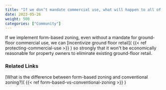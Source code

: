 ```yaml
---
title: "If we don’t mandate commercial use, what will happen to all of the stores in Coolidge Corner?"
date: 2023-05-26
weight: 500
categories: ["Community"]
---
```

If we implement form-based zoning, even without a mandate for ground-floor commercial use, we can [incentivize ground floor retail]( {{< ref protecting-commercial-use >}} ) so strongly that it won't be economically reasonable for property owners to eliminate existing ground-floor retail.

### Related Links

[What is the difference between form-based zoning and conventional zoning?]( {{< ref form-based-vs-conventional-zoning >}} ) 